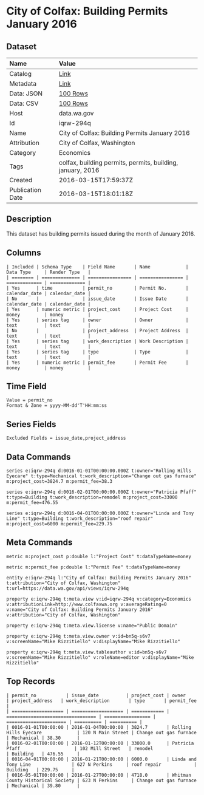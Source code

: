 # City of Colfax: Building Permits January 2016

## Dataset

| Name | Value |
| :--- | :---- |
| Catalog | [Link](https://catalog.data.gov/dataset/city-of-colfax-building-permits-january-2016) |
| Metadata | [Link](https://data.wa.gov/api/views/iqrw-294q) |
| Data: JSON | [100 Rows](https://data.wa.gov/api/views/iqrw-294q/rows.json?max_rows=100) |
| Data: CSV | [100 Rows](https://data.wa.gov/api/views/iqrw-294q/rows.csv?max_rows=100) |
| Host | data.wa.gov |
| Id | iqrw-294q |
| Name | City of Colfax: Building Permits January 2016 |
| Attribution | City of Colfax, Washington |
| Category | Economics |
| Tags | colfax, building permits, permits, building, january, 2016 |
| Created | 2016-03-15T17:59:37Z |
| Publication Date | 2016-03-15T18:01:18Z |

## Description

This dataset has building permits issued during the month of January 2016.

## Columns

```ls
| Included | Schema Type    | Field Name       | Name             | Data Type     | Render Type   |
| ======== | ============== | ================ | ================ | ============= | ============= |
| Yes      | time           | permit_no        | Permit No.       | calendar_date | calendar_date |
| No       |                | issue_date       | Issue Date       | calendar_date | calendar_date |
| Yes      | numeric metric | project_cost     | Project Cost     | money         | money         |
| Yes      | series tag     | owner            | Owner            | text          | text          |
| No       |                | project_address  | Project Address  | text          | text          |
| Yes      | series tag     | work_description | Work Description | text          | text          |
| Yes      | series tag     | type             | Type             | text          | text          |
| Yes      | numeric metric | permit_fee       | Permit Fee       | money         | money         |
```

## Time Field

```ls
Value = permit_no
Format & Zone = yyyy-MM-dd'T'HH:mm:ss
```

## Series Fields

```ls
Excluded Fields = issue_date,project_address
```

## Data Commands

```ls
series e:iqrw-294q d:0016-01-01T00:00:00.000Z t:owner="Rolling Hills Eyecare" t:type=Mechanical t:work_description="Change out gas furnace" m:project_cost=3824.7 m:permit_fee=38.3

series e:iqrw-294q d:0016-02-01T00:00:00.000Z t:owner="Patricia Pfaff" t:type=Building t:work_description=remodel m:project_cost=33000 m:permit_fee=476.55

series e:iqrw-294q d:0016-04-01T00:00:00.000Z t:owner="Linda and Tony Line" t:type=Building t:work_description="roof repair" m:project_cost=6000 m:permit_fee=229.75
```

## Meta Commands

```ls
metric m:project_cost p:double l:"Project Cost" t:dataTypeName=money

metric m:permit_fee p:double l:"Permit Fee" t:dataTypeName=money

entity e:iqrw-294q l:"City of Colfax: Building Permits January 2016" t:attribution="City of Colfax, Washington" t:url=https://data.wa.gov/api/views/iqrw-294q

property e:iqrw-294q t:meta.view v:id=iqrw-294q v:category=Economics v:attributionLink=http://www.colfaxwa.org v:averageRating=0 v:name="City of Colfax: Building Permits January 2016" v:attribution="City of Colfax, Washington"

property e:iqrw-294q t:meta.view.license v:name="Public Domain"

property e:iqrw-294q t:meta.view.owner v:id=bn5q-s6v7 v:screenName="Mike Rizzitiello" v:displayName="Mike Rizzitiello"

property e:iqrw-294q t:meta.view.tableauthor v:id=bn5q-s6v7 v:screenName="Mike Rizzitiello" v:roleName=editor v:displayName="Mike Rizzitiello"
```

## Top Records

```ls
| permit_no           | issue_date          | project_cost | owner                             | project_address   | work_description       | type       | permit_fee | 
| =================== | =================== | ============ | ================================= | ================= | ====================== | ========== | ========== | 
| 0016-01-01T00:00:00 | 2016-01-04T00:00:00 | 3824.7       | Rolling Hills Eyecare             | 120 N Main Street | Change out gas furnace | Mechanical | 38.30      | 
| 0016-02-01T00:00:00 | 2016-01-12T00:00:00 | 33000.0      | Patricia Pfaff                    | 102 Mill Street   | remodel                | Building   | 476.55     | 
| 0016-04-01T00:00:00 | 2016-01-21T00:00:00 | 6000.0       | Linda and Tony Line               | 627 N Perkins     | roof repair            | Building   | 229.75     | 
| 0016-05-01T00:00:00 | 2016-01-27T00:00:00 | 4718.0       | Whitman County Historical Society | 623 N Perkins     | Change out gas furnace | Mechanical | 39.80      | 
```